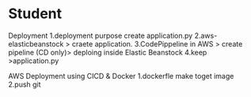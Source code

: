 # Student

Deployment
1.deployment purpose create application.py
2.aws-elasticbeanstock > craete application.
3.CodePippeline in AWS > create pipeline (CD only)> deploing inside Elastic Beanstock
4.keep >application.py



AWS Deployment using CICD & Docker
1.dockerfle make toget image
2.push git
